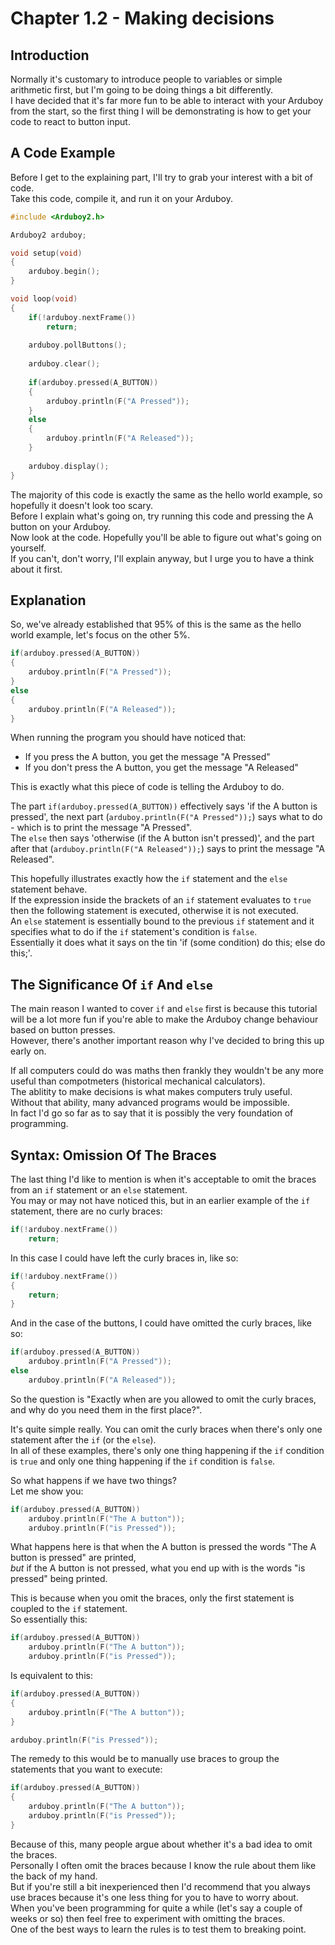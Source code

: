 # Chapter 1.2 - Making decisions

## Introduction

Normally it's customary to introduce people to variables or simple arithmetic first, but I'm going to be doing things a bit differently.  
I have decided that it's far more fun to be able to interact with your Arduboy from the start, so the first thing I will be demonstrating is how to get your code to react to button input.  

## A Code Example

Before I get to the explaining part, I'll try to grab your interest with a bit of code.  
Take this code, compile it, and run it on your Arduboy.  

```cpp
#include <Arduboy2.h>

Arduboy2 arduboy;

void setup(void)
{
	arduboy.begin();
}

void loop(void)
{
	if(!arduboy.nextFrame())
		return;
	
	arduboy.pollButtons();
	
	arduboy.clear();
	
	if(arduboy.pressed(A_BUTTON))
	{
		arduboy.println(F("A Pressed"));
	}
	else
	{
		arduboy.println(F("A Released"));
	}
	
	arduboy.display();
}
```

The majority of this code is exactly the same as the hello world example, so hopefully it doesn't look too scary.  
Before I explain what's going on, try running this code and pressing the A button on your Arduboy.  
Now look at the code. Hopefully you'll be able to figure out what's going on yourself.  
If you can't, don't worry, I'll explain anyway, but I urge you to have a think about it first.  

## Explanation

So, we've already established that 95% of this is the same as the hello world example, let's focus on the other 5%.  

```cpp
if(arduboy.pressed(A_BUTTON))
{
	arduboy.println(F("A Pressed"));
}
else
{
	arduboy.println(F("A Released"));
}
```

When running the program you should have noticed that:  
* If you press the A button, you get the message "A Pressed"
* If you don't press the A button, you get the message "A Released"

This is exactly what this piece of code is telling the Arduboy to do.  

The part `if(arduboy.pressed(A_BUTTON))` effectively says 'if the A button is pressed', the next part (`arduboy.println(F("A Pressed"));`) says what to do - which is to print the message "A Pressed".  
The `else` then says 'otherwise (if the A button isn't pressed)', and the part after that (`arduboy.println(F("A Released"));`) says to print the message "A Released".  

This hopefully illustrates exactly how the `if` statement and the `else` statement behave.  
If the expression inside the brackets of an `if` statement evaluates to `true` then the following statement is executed, otherwise it is not executed.  
An `else` statement is essentially bound to the previous `if` statement and it specifies what to do if the `if` statement's condition is `false`.  
Essentially it does what it says on the tin 'if (some condition) do this; else do this;'.  

## The Significance Of `if` And `else`

The main reason I wanted to cover `if` and `else` first is because this tutorial will be a lot more fun if you're able to make the Arduboy change behaviour based on button presses.  
However, there's another important reason why I've decided to bring this up early on.  

If all computers could do was maths then frankly they wouldn't be any more useful than compotmeters (historical mechanical calculators).  
The ablitity to make decisions is what makes computers truly useful.  
Without that ability, many advanced programs would be impossible.  
In fact I'd go so far as to say that it is possibly the very foundation of programming.  

## Syntax: Omission Of The Braces

The last thing I'd like to mention is when it's acceptable to omit the braces from an `if` statement or an `else` statement.  
You may or may not have noticed this, but in an earlier example of the `if` statement, there are no curly braces:  
```cpp
if(!arduboy.nextFrame())
	return;
```

In this case I could have left the curly braces in, like so:  
```cpp
if(!arduboy.nextFrame())
{
	return;
}
```

And in the case of the buttons, I could have omitted the curly braces, like so:  
```cpp
if(arduboy.pressed(A_BUTTON))
	arduboy.println(F("A Pressed"));
else
	arduboy.println(F("A Released"));
```

So the question is "Exactly when are you allowed to omit the curly braces, and why do you need them in the first place?".  

It's quite simple really. You can omit the curly braces when there's only one statement after the `if` (or the `else`).  
In all of these examples, there's only one thing happening if the `if` condition is `true` and only one thing happening if the `if` condition is `false`.  

So what happens if we have two things?  
Let me show you:  
```cpp
if(arduboy.pressed(A_BUTTON))
	arduboy.println(F("The A button"));
	arduboy.println(F("is Pressed"));
```

What happens here is that when the A button is pressed the words "The A button is pressed" are printed,  
_but_ if the A button is not pressed, what you end up with is the words "is pressed" being printed.  

This is because when you omit the braces, only the first statement is coupled to the `if` statement.  
So essentially this:  
```cpp
if(arduboy.pressed(A_BUTTON))
	arduboy.println(F("The A button"));
	arduboy.println(F("is Pressed"));
```
Is equivalent to this:  
```cpp
if(arduboy.pressed(A_BUTTON))
{
	arduboy.println(F("The A button"));
}

arduboy.println(F("is Pressed"));
```

The remedy to this would be to manually use braces to group the statements that you want to execute:  
```cpp
if(arduboy.pressed(A_BUTTON))
{
	arduboy.println(F("The A button"));
	arduboy.println(F("is Pressed"));
}
```

Because of this, many people argue about whether it's a bad idea to omit the braces.  
Personally I often omit the braces because I know the rule about them like the back of my hand.  
But if you're still a bit inexperienced then I'd recommend that you always use braces because it's one less thing for you to have to worry about.  
When you've been programming for quite a while (let's say a couple of weeks or so) then feel free to experiment with omitting the braces.  
One of the best ways to learn the rules is to test them to breaking point.  